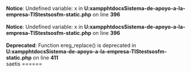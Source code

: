 <br />
<b>Notice</b>:  Undefined variable: x in <b>U:xampphtdocsSistema-de-apoyo-a-la-empresa-TIStestsosfm-static.php</b> on line <b>396</b><br />
<br />
<b>Notice</b>:  Undefined variable: x in <b>U:xampphtdocsSistema-de-apoyo-a-la-empresa-TIStestsosfm-static.php</b> on line <b>396</b><br />
<br />
<b>Deprecated</b>:  Function ereg_replace() is deprecated in <b>U:xampphtdocsSistema-de-apoyo-a-la-empresa-TIStestsosfm-static.php</b> on line <b>411</b><br />
saetis
======
